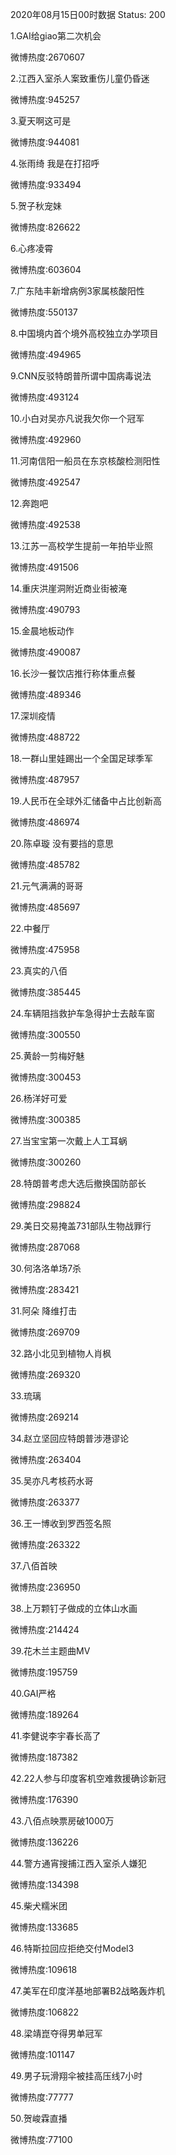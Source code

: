 2020年08月15日00时数据
Status: 200

1.GAI给giao第二次机会

微博热度:2670607

2.江西入室杀人案致重伤儿童仍昏迷

微博热度:945257

3.夏天啊这可是

微博热度:944081

4.张雨绮 我是在打招呼

微博热度:933494

5.贺子秋宠妹

微博热度:826622

6.心疼凌霄

微博热度:603604

7.广东陆丰新增病例3家属核酸阳性

微博热度:550137

8.中国境内首个境外高校独立办学项目

微博热度:494965

9.CNN反驳特朗普所谓中国病毒说法

微博热度:493124

10.小白对吴亦凡说我欠你一个冠军

微博热度:492960

11.河南信阳一船员在东京核酸检测阳性

微博热度:492547

12.奔跑吧

微博热度:492538

13.江苏一高校学生提前一年拍毕业照

微博热度:491506

14.重庆洪崖洞附近商业街被淹

微博热度:490793

15.金晨地板动作

微博热度:490087

16.长沙一餐饮店推行称体重点餐

微博热度:489346

17.深圳疫情

微博热度:488722

18.一群山里娃踢出一个全国足球季军

微博热度:487957

19.人民币在全球外汇储备中占比创新高

微博热度:486974

20.陈卓璇 没有要挡的意思

微博热度:485782

21.元气满满的哥哥

微博热度:485697

22.中餐厅

微博热度:475958

23.真实的八佰

微博热度:385445

24.车辆阻挡救护车急得护士去敲车窗

微博热度:300550

25.黄龄一剪梅好魅

微博热度:300453

26.杨洋好可爱

微博热度:300385

27.当宝宝第一次戴上人工耳蜗

微博热度:300260

28.特朗普考虑大选后撤换国防部长

微博热度:298824

29.美日交易掩盖731部队生物战罪行

微博热度:287068

30.何洛洛单场7杀

微博热度:283421

31.阿朵 降维打击

微博热度:269709

32.路小北见到植物人肖枫

微博热度:269320

33.琉璃

微博热度:269214

34.赵立坚回应特朗普涉港谬论

微博热度:263404

35.吴亦凡考核药水哥

微博热度:263377

36.王一博收到罗西签名照

微博热度:263322

37.八佰首映

微博热度:236950

38.上万颗钉子做成的立体山水画

微博热度:214424

39.花木兰主题曲MV

微博热度:195759

40.GAI严格

微博热度:189264

41.李健说李宇春长高了

微博热度:187382

42.22人参与印度客机空难救援确诊新冠

微博热度:176390

43.八佰点映票房破1000万

微博热度:136226

44.警方通宵搜捕江西入室杀人嫌犯

微博热度:134398

45.柴犬糯米团

微博热度:133685

46.特斯拉回应拒绝交付Model3

微博热度:109618

47.美军在印度洋基地部署B2战略轰炸机

微博热度:106822

48.梁靖崑夺得男单冠军

微博热度:101147

49.男子玩滑翔伞被挂高压线7小时

微博热度:77777

50.贺峻霖直播

微博热度:77100

